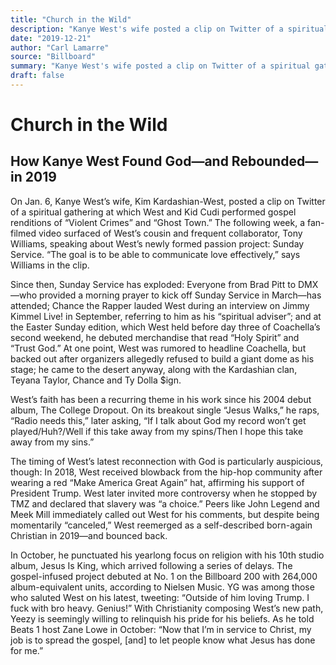```yaml
---
title: "Church in the Wild"
description: "Kanye West's wife posted a clip on Twitter of a spiritual gathering at which West performed gospel renditions of “Violent Crimes” and “Ghost Town” The following week, a fan-filmed video surfaced of We..."
date: "2019-12-21"
author: "Carl Lamarre"
source: "Billboard"
summary: "Kanye West's wife posted a clip on Twitter of a spiritual gathering at which West performed gospel renditions of “Violent Crimes” and “Ghost Town” The following week, a fan-filmed video surfaced of West’s cousin and frequent collaborator, Tony Williams. The goal is to be able to communicate love effectively, says Williams in the clip."
draft: false
---
```


# Church in the Wild

## How Kanye West Found God—and Rebounded—in 2019

On Jan. 6, Kanye West’s wife, Kim Kardashian-West, posted a clip on Twitter of a spiritual gathering at which West and Kid Cudi performed gospel renditions of “Violent Crimes” and “Ghost Town.” The following week, a fan-filmed video surfaced of West’s cousin and frequent collaborator, Tony Williams, speaking about West’s newly formed passion project: Sunday Service. “The goal is to be able to communicate love effectively,” says Williams in the clip.

Since then, Sunday Service has exploded: Everyone from Brad Pitt to DMX—who provided a morning prayer to kick off Sunday Service in March—has attended; Chance the Rapper lauded West during an interview on Jimmy Kimmel Live! in September, referring to him as his “spiritual adviser”; and at the Easter Sunday edition, which West held before day three of Coachella’s second weekend, he debuted merchandise that read “Holy Spirit” and “Trust God.” At one point, West was rumored to headline Coachella, but backed out after organizers allegedly refused to build a giant dome as his stage; he came to the desert anyway, along with the Kardashian clan, Teyana Taylor, Chance and Ty Dolla $ign.

West’s faith has been a recurring theme in his work since his 2004 debut album, The College Dropout. On its breakout single “Jesus Walks,” he raps, “Radio needs this,” later asking, “If I talk about God my record won’t get played/Huh?/Well if this take away from my spins/Then I hope this take away from my sins.”

The timing of West’s latest reconnection with God is particularly auspicious, though: In 2018, West received blowback from the hip-hop community after wearing a red “Make America Great Again” hat, affirming his support of President Trump. West later invited more controversy when he stopped by TMZ and declared that slavery was “a choice.” Peers like John Legend and Meek Mill immediately called out West for his comments, but despite being momentarily “canceled,” West reemerged as a self-described born-again Christian in 2019—and bounced back.

In October, he punctuated his yearlong focus on religion with his 10th studio album, Jesus Is King, which arrived following a series of delays. The gospel-infused project debuted at No. 1 on the Billboard 200 with 264,000 album-equivalent units, according to Nielsen Music. YG was among those who saluted West on his latest, tweeting: “Outside of him loving Trump. I fuck with bro heavy. Genius!” With Christianity composing West’s new path, Yeezy is seemingly willing to relinquish his pride for his beliefs. As he told Beats 1 host Zane Lowe in October: “Now that I’m in service to Christ, my job is to spread the gospel, [and] to let people know what Jesus has done for me.”
